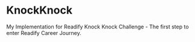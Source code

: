 # KnockKnock
My Implementation for Readify Knock Knock Challenge - The first step to enter Readify Career Journey.
